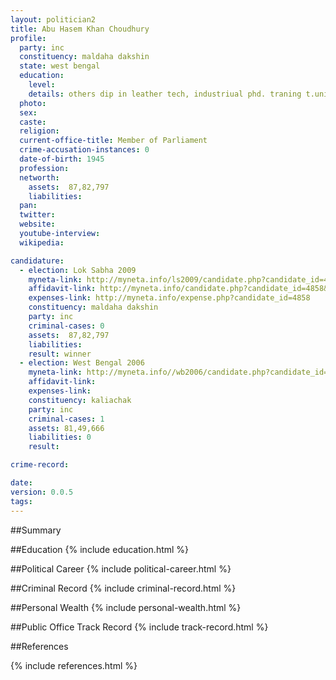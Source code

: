 ```yaml
---
layout: politician2
title: Abu Hasem Khan Choudhury
profile: 
  party: inc
  constituency: maldaha dakshin
  state: west bengal
  education: 
    level: 
    details: others dip in leather tech, industriual phd. traning t.university canada 1975
  photo: 
  sex: 
  caste: 
  religion: 
  current-office-title: Member of Parliament
  crime-accusation-instances: 0
  date-of-birth: 1945
  profession: 
  networth: 
    assets:  87,82,797
    liabilities: 
  pan: 
  twitter: 
  website: 
  youtube-interview: 
  wikipedia: 

candidature: 
  - election: Lok Sabha 2009
    myneta-link: http://myneta.info/ls2009/candidate.php?candidate_id=4858
    affidavit-link: http://myneta.info/candidate.php?candidate_id=4858&scan=original
    expenses-link: http://myneta.info/expense.php?candidate_id=4858
    constituency: maldaha dakshin 
    party: inc
    criminal-cases: 0
    assets:  87,82,797
    liabilities: 
    result: winner 
  - election: West Bengal 2006
    myneta-link: http://myneta.info//wb2006/candidate.php?candidate_id=298
    affidavit-link: 
    expenses-link: 
    constituency: kaliachak 
    party: inc
    criminal-cases: 1
    assets: 81,49,666
    liabilities: 0
    result:  

crime-record: 

date: 
version: 0.0.5
tags: 
---
```

##Summary


##Education
{% include education.html %}


##Political Career
{% include political-career.html %}


##Criminal Record
{% include criminal-record.html %}


##Personal Wealth
{% include personal-wealth.html %}


##Public Office Track Record
{% include track-record.html %}


##References


{% include references.html %}